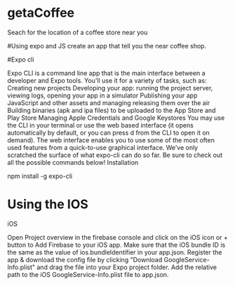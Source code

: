 # getaCoffee
Seach for the location of a coffee store near you

#Using expo and JS
create an app that tell you the near coffee shop.
 
 #Expo cli
 
 Expo CLI is a command line app that is the main interface between a developer and Expo tools. You'll use it for a variety of tasks, such as:
Creating new projects
Developing your app: running the project server, viewing logs, opening your app in a simulator
Publishing your app JavaScript and other assets and managing releasing them over the air
Building binaries (apk and ipa files) to be uploaded to the App Store and Play Store
Managing Apple Credentials and Google Keystores
You may use the CLI in your terminal or use the web based interface (it opens automatically by default, or you can press d from the CLI to open it on demand). The web interface enables you to use some of the most often used features from a quick-to-use graphical interface. We’ve only scratched the surface of what expo-cli can do so far. Be sure to check out all the possible commands below!
Installation

npm install -g expo-cli

# Using the IOS 
iOS

Open Project overview in the firebase console and click on the iOS icon or + button to Add Firebase to your iOS app.
Make sure that the iOS bundle ID is the same as the value of ios.bundleIdentifier in your app.json.
Register the app & download the config file by clicking "Download GoogleService-Info.plist" and drag the file into your Expo project folder.
Add the relative path to the iOS GoogleService-Info.plist file to app.json.
